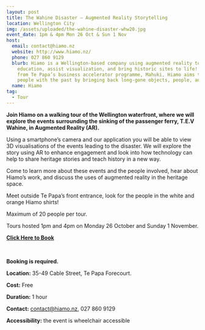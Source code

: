 ```yaml
---
layout: post
title: The Wahine Disaster – Augmented Reality Storytelling
location: Wellington City
img: /assets/uploaded/the-wahine-disaster-whw20.jpg
event_date: 1pm & 4pm Mon 26 Oct & Sun 1 Nov
host:
  email: contact@hiamo.nz
  website: http://www.hiamo.nz/
  phone: 027 860 9129
  blurb: Hiamo is a Wellington-based company using augmented reality to enhance
    education, assist visualization, and bring historic sites to life! Founded
    from Te Papa’s business accelerator programme, Mahuki, Hiamo aims to connect
    people with the past by bringing back long-gone objects, people, and more.
  name: Hiamo
tag:
  - Tour
---
```

**Join Hiamo on a walking tour of the Wellington waterfront, where we will explore the events surrounding the sinking of the passenger ferry, T.E.V Wahine, in Augmented Reality (AR).**

Using a smartphone’s camera and our application you will be able to view 3D visualisations of the events leading to the disaster. We will explore the story using AR to enhance engagement and look into how technology can help to share heritage stories and teach history in a new way.

Come to learn more about these events and the people involved, hear about Hiamo’s work, and discuss the uses of augmented reality in the heritage space.

Meet outside Te Papa’s front entrance, look for the people in the white and orange Hiamo shirts!

Maximum of 20 people per tour.

Tours hosted 1pm and 4pm on Monday 26 October and Sunday 1 November. 

**[Click Here to Book](https://www.eventfinda.co.nz/2020/the-wahine-disaster-augmented-reality-storytelling/wellington)**

<br>

**Booking is required.** 

**Location:** 35-49 Cable Street, Te Papa Forecourt.

**Cost:** Free

**Duration:** 1 hour

**Contact:** contact@hiamo.nz, 027 860 9129

**Accessibility:** the event is wheelchair accessible